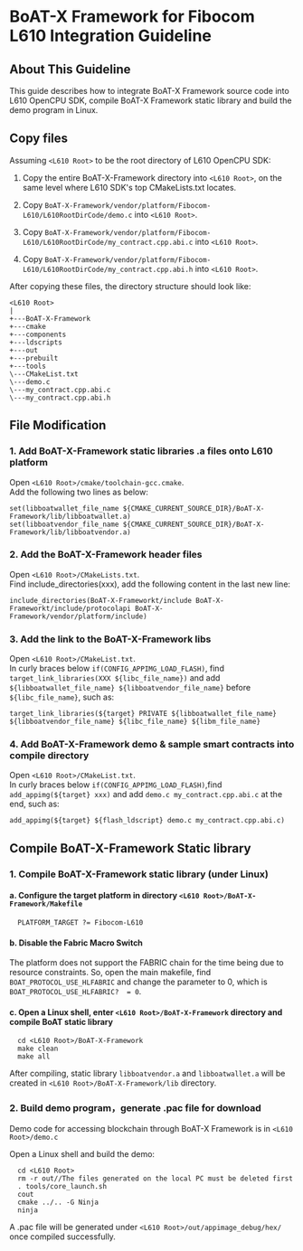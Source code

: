 # BoAT-X Framework for Fibocom L610 Integration Guideline


## About This Guideline

This guide describes how to integrate BoAT-X Framework source code into L610 OpenCPU SDK, compile BoAT-X Framework static library and build the demo program in Linux.


## Copy files

Assuming `<L610 Root>` to be the root directory of L610 OpenCPU SDK:

1. Copy the entire BoAT-X-Framework directory into `<L610 Root>`, on the same level where L610 SDK's top CMakeLists.txt locates.

2. Copy `BoAT-X-Framework/vendor/platform/Fibocom-L610/L610RootDirCode/demo.c` into `<L610 Root>`.

3. Copy `BoAT-X-Framework/vendor/platform/Fibocom-L610/L610RootDirCode/my_contract.cpp.abi.c` into `<L610 Root>`.

4. Copy `BoAT-X-Framework/vendor/platform/Fibocom-L610/L610RootDirCode/my_contract.cpp.abi.h` into `<L610 Root>`.


After copying these files, the directory structure should look like:

```
<L610 Root>
|
+---BoAT-X-Framework
+---cmake
+---components
+---ldscripts
+---out
+---prebuilt
+---tools
\---CMakeList.txt
\---demo.c
\---my_contract.cpp.abi.c
\---my_contract.cpp.abi.h
```


## File Modification

### 1. Add BoAT-X-Framework static libraries .a files onto L610 platform

Open `<L610 Root>/cmake/toolchain-gcc.cmake`.  
Add the following two lines as below:

    set(libboatwallet_file_name ${CMAKE_CURRENT_SOURCE_DIR}/BoAT-X-Framework/lib/libboatwallet.a)
    set(libboatvendor_file_name ${CMAKE_CURRENT_SOURCE_DIR}/BoAT-X-Framework/lib/libboatvendor.a)


### 2. Add the BoAT-X-Framework header files
Open `<L610 Root>/CMakeLists.txt`.  
Find include_directories(xxx), add the following content in the last new line:

    include_directories(BoAT-X-Frameworkt/include BoAT-X-Frameworkt/include/protocolapi BoAT-X-Framework/vendor/platform/include)


### 3. Add the link to the BoAT-X-Framework libs

Open `<L610 Root>/CMakeList.txt`.  
In curly braces below `if(CONFIG_APPIMG_LOAD_FLASH)`, find `target_link_libraries(XXX ${libc_file_name})` and add `${libboatwallet_file_name} ${libboatvendor_file_name}` before `${libc_file_name}`, such as:

    target_link_libraries(${target} PRIVATE ${libboatwallet_file_name} ${libboatvendor_file_name} ${libc_file_name} ${libm_file_name} 


### 4. Add BoAT-X-Framework demo & sample smart contracts into compile directory
Open `<L610 Root>/CMakeList.txt`.  
In curly braces below `if(CONFIG_APPIMG_LOAD_FLASH)`,find `add_appimg(${target} xxx)` and add `demo.c my_contract.cpp.abi.c` at the end, such as:

    add_appimg(${target} ${flash_ldscript} demo.c my_contract.cpp.abi.c)


## Compile BoAT-X-Framework Static library

### 1. Compile BoAT-X-Framework static library (under Linux)

   #### a. Configure the target platform in directory `<L610 Root>/BoAT-X-Framework/Makefile`
   
      PLATFORM_TARGET ?= Fibocom-L610
   
   #### b. Disable the Fabric Macro Switch  
   
   The platform does not support the FABRIC chain for the time being due to resource constraints. So, open the main makefile, find `BOAT_PROTOCOL_USE_HLFABRIC` and change the parameter to 0, which is` BOAT_PROTOCOL_USE_HLFABRIC?  = 0`.

   #### c. Open a Linux shell, enter `<L610 Root>/BoAT-X-Framework` directory and compile BoAT static library

      cd <L610 Root>/BoAT-X-Framework
      make clean
      make all


   After compiling, static library `libboatvendor.a` and `libboatwallet.a` will be created in `<L610 Root>/BoAT-X-Framework/lib` directory.


### 2. Build demo program，generate .pac file for download

   Demo code for accessing blockchain through BoAT-X Framework is in `<L610 Root>/demo.c`

   Open a Linux shell and build the demo:

      cd <L610 Root>
      rm -r out//The files generated on the local PC must be deleted first
      . tools/core_launch.sh
      cout
      cmake ../.. -G Ninja
      ninja


   A .pac file will be generated under  `<L610 Root>/out/appimage_debug/hex/` once compiled successfully.

